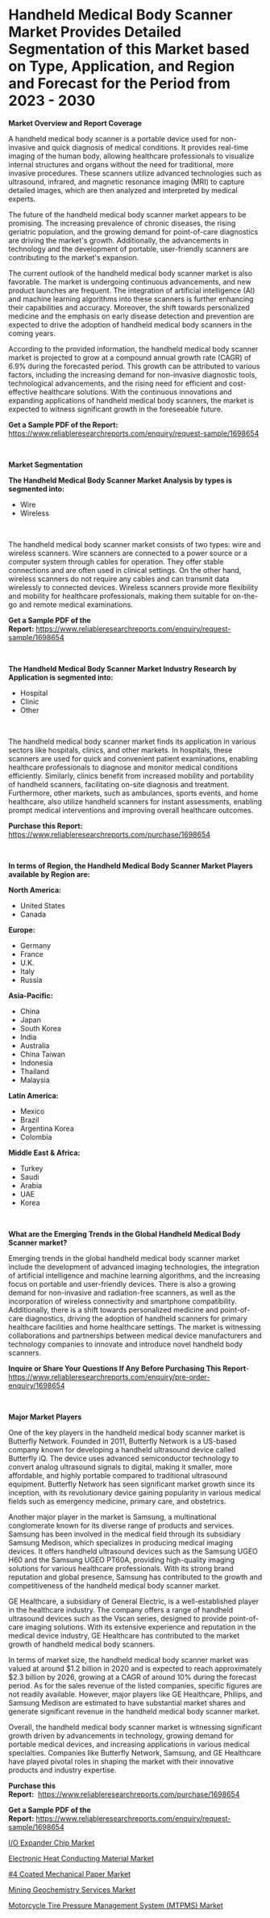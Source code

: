 <p><h1>Handheld Medical Body Scanner Market Provides Detailed Segmentation of this Market based on Type, Application, and Region and Forecast for the Period from 2023 - 2030</h1></p><p><strong>Market Overview and Report Coverage</strong></p>
<p><p>A handheld medical body scanner is a portable device used for non-invasive and quick diagnosis of medical conditions. It provides real-time imaging of the human body, allowing healthcare professionals to visualize internal structures and organs without the need for traditional, more invasive procedures. These scanners utilize advanced technologies such as ultrasound, infrared, and magnetic resonance imaging (MRI) to capture detailed images, which are then analyzed and interpreted by medical experts.</p><p>The future of the handheld medical body scanner market appears to be promising. The increasing prevalence of chronic diseases, the rising geriatric population, and the growing demand for point-of-care diagnostics are driving the market's growth. Additionally, the advancements in technology and the development of portable, user-friendly scanners are contributing to the market's expansion.</p><p>The current outlook of the handheld medical body scanner market is also favorable. The market is undergoing continuous advancements, and new product launches are frequent. The integration of artificial intelligence (AI) and machine learning algorithms into these scanners is further enhancing their capabilities and accuracy. Moreover, the shift towards personalized medicine and the emphasis on early disease detection and prevention are expected to drive the adoption of handheld medical body scanners in the coming years.</p><p>According to the provided information, the handheld medical body scanner market is projected to grow at a compound annual growth rate (CAGR) of 6.9% during the forecasted period. This growth can be attributed to various factors, including the increasing demand for non-invasive diagnostic tools, technological advancements, and the rising need for efficient and cost-effective healthcare solutions. With the continuous innovations and expanding applications of handheld medical body scanners, the market is expected to witness significant growth in the foreseeable future.</p></p>
<p><strong>Get a Sample PDF of the Report:</strong> <a href="https://www.reliableresearchreports.com/enquiry/request-sample/1698654">https://www.reliableresearchreports.com/enquiry/request-sample/1698654</a></p>
<p>&nbsp;</p>
<p><strong>Market Segmentation</strong></p>
<p><strong>The Handheld Medical Body Scanner Market Analysis by types is segmented into:</strong></p>
<p><ul><li>Wire</li><li>Wireless</li></ul></p>
<p>&nbsp;</p>
<p><p>The handheld medical body scanner market consists of two types: wire and wireless scanners. Wire scanners are connected to a power source or a computer system through cables for operation. They offer stable connections and are often used in clinical settings. On the other hand, wireless scanners do not require any cables and can transmit data wirelessly to connected devices. Wireless scanners provide more flexibility and mobility for healthcare professionals, making them suitable for on-the-go and remote medical examinations.</p></p>
<p><strong>Get a Sample PDF of the Report:</strong>&nbsp;<a href="https://www.reliableresearchreports.com/enquiry/request-sample/1698654">https://www.reliableresearchreports.com/enquiry/request-sample/1698654</a></p>
<p>&nbsp;</p>
<p><strong>The Handheld Medical Body Scanner Market Industry Research by Application is segmented into:</strong></p>
<p><ul><li>Hospital</li><li>Clinic</li><li>Other</li></ul></p>
<p>&nbsp;</p>
<p><p>The handheld medical body scanner market finds its application in various sectors like hospitals, clinics, and other markets. In hospitals, these scanners are used for quick and convenient patient examinations, enabling healthcare professionals to diagnose and monitor medical conditions efficiently. Similarly, clinics benefit from increased mobility and portability of handheld scanners, facilitating on-site diagnosis and treatment. Furthermore, other markets, such as ambulances, sports events, and home healthcare, also utilize handheld scanners for instant assessments, enabling prompt medical interventions and improving overall healthcare outcomes.</p></p>
<p><strong>Purchase this Report:</strong>&nbsp; <a href="https://www.reliableresearchreports.com/purchase/1698654">https://www.reliableresearchreports.com/purchase/1698654</a></p>
<p>&nbsp;</p>
<p><strong>In terms of Region, the Handheld Medical Body Scanner Market Players available by Region are:</strong></p>
<p>
    <p> <strong> North America: </strong>
        <ul>
            <li>United States</li>
            <li>Canada</li>
        </ul>
        </p> 
    <p> <strong> Europe: </strong>
        <ul>
            <li>Germany</li>
            <li>France</li>
            <li>U.K.</li>
            <li>Italy</li>
            <li>Russia</li>
        </ul>
        </p> 
    <p> <strong> Asia-Pacific: </strong>
        <ul>
            <li>China</li>
            <li>Japan</li>
            <li>South Korea</li>
            <li>India</li>
            <li>Australia</li>
            <li>China Taiwan</li>
            <li>Indonesia</li>
            <li>Thailand</li>
            <li>Malaysia</li>
        </ul>
        </p> 
    <p> <strong> Latin America: </strong>
        <ul>
            <li>Mexico</li>
            <li>Brazil</li>
            <li>Argentina Korea</li>
            <li>Colombia</li>
        </ul>
        </p> 
    <p> <strong> Middle East & Africa: </strong>
        <ul>
            <li>Turkey</li>
            <li>Saudi</li>
            <li>Arabia</li>
            <li>UAE</li>
            <li>Korea</li>
        </ul>
    </p>
    </p>
<p>&nbsp;</p>
<p><strong>What are the Emerging Trends in the Global Handheld Medical Body Scanner market?</strong></p>
<p><p>Emerging trends in the global handheld medical body scanner market include the development of advanced imaging technologies, the integration of artificial intelligence and machine learning algorithms, and the increasing focus on portable and user-friendly devices. There is also a growing demand for non-invasive and radiation-free scanners, as well as the incorporation of wireless connectivity and smartphone compatibility. Additionally, there is a shift towards personalized medicine and point-of-care diagnostics, driving the adoption of handheld scanners for primary healthcare facilities and home healthcare settings. The market is witnessing collaborations and partnerships between medical device manufacturers and technology companies to innovate and introduce novel handheld body scanners.</p></p>
<p><strong>Inquire or Share Your Questions If Any Before Purchasing This Report</strong>- <a href="https://www.reliableresearchreports.com/enquiry/pre-order-enquiry/1698654">https://www.reliableresearchreports.com/enquiry/pre-order-enquiry/1698654</a></p>
<p>&nbsp;</p>
<p><strong>Major Market Players</strong></p>
<p><p>One of the key players in the handheld medical body scanner market is Butterfly Network. Founded in 2011, Butterfly Network is a US-based company known for developing a handheld ultrasound device called Butterfly iQ. The device uses advanced semiconductor technology to convert analog ultrasound signals to digital, making it smaller, more affordable, and highly portable compared to traditional ultrasound equipment. Butterfly Network has seen significant market growth since its inception, with its revolutionary device gaining popularity in various medical fields such as emergency medicine, primary care, and obstetrics.</p><p>Another major player in the market is Samsung, a multinational conglomerate known for its diverse range of products and services. Samsung has been involved in the medical field through its subsidiary Samsung Medison, which specializes in producing medical imaging devices. It offers handheld ultrasound devices such as the Samsung UGEO H60 and the Samsung UGEO PT60A, providing high-quality imaging solutions for various healthcare professionals. With its strong brand reputation and global presence, Samsung has contributed to the growth and competitiveness of the handheld medical body scanner market.</p><p>GE Healthcare, a subsidiary of General Electric, is a well-established player in the healthcare industry. The company offers a range of handheld ultrasound devices such as the Vscan series, designed to provide point-of-care imaging solutions. With its extensive experience and reputation in the medical device industry, GE Healthcare has contributed to the market growth of handheld medical body scanners.</p><p>In terms of market size, the handheld medical body scanner market was valued at around $1.2 billion in 2020 and is expected to reach approximately $2.3 billion by 2026, growing at a CAGR of around 10% during the forecast period. As for the sales revenue of the listed companies, specific figures are not readily available. However, major players like GE Healthcare, Philips, and Samsung Medison are estimated to have substantial market shares and generate significant revenue in the handheld medical body scanner market.</p><p>Overall, the handheld medical body scanner market is witnessing significant growth driven by advancements in technology, growing demand for portable medical devices, and increasing applications in various medical specialties. Companies like Butterfly Network, Samsung, and GE Healthcare have played pivotal roles in shaping the market with their innovative products and industry expertise.</p></p>
<p><strong>Purchase this Report:</strong>&nbsp;&nbsp;<a href="https://www.reliableresearchreports.com/purchase/1698654">https://www.reliableresearchreports.com/purchase/1698654</a></p>
<p></p>
<p><strong>Get a Sample PDF of the Report:</strong>&nbsp;<a href="https://www.reliableresearchreports.com/enquiry/request-sample/1698654">https://www.reliableresearchreports.com/enquiry/request-sample/1698654</a></p>
<p><p><a href="https://medium.com/@alanwatkins6h/i-o-expander-chip-nbsp-market-focuses-on-market-share-size-and-projected-forecast-till-2030-e8ddcbe533be">I/O Expander Chip Market</a></p><p><a href="https://medium.com/@walterstanley64/analyzing-electronic-heat-conducting-material-market-global-industry-perspective-and-forecast-e1cd2ccc3091">Electronic Heat Conducting Material Market</a></p><p><a href="https://github.com/santosh758595/Market-Research-Report-List-1/blob/main/4-coated-mechanical-paper-market.md">#4 Coated Mechanical Paper Market</a></p><p><a href="https://github.com/Chiragrp25/Market-Research-Report-List-1/blob/main/mining-geochemistry-services-market.md">Mining Geochemistry Services Market</a></p><p><a href="https://www.linkedin.com/pulse/motorcycle-tire-pressure-management-system-mtpms-market-wd4qe/">Motorcycle Tire Pressure Management System  (MTPMS) Market</a></p></p>